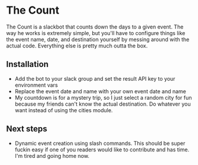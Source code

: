 # The Count

The Count is a slackbot that counts down the days to a given event. The way he works is extremely simple, but you'll have to configure things like the event name, date, and destination yourself by messing around with the actual code. Everything else is pretty much outta the box.

## Installation

* Add the bot to your slack group and set the result API key to your environment vars
* Replace the event date and name with your own event date and name
* My countdown is for a mystery trip, so I just select a random city for fun because my friends can't know the actual destination. Do whatever you want instead of using the cities module.

## Next steps

* Dynamic event creation using slash commands. This should be super fuckin easy if one of you readers would like to contribute and has time. I'm tired and going home now.
